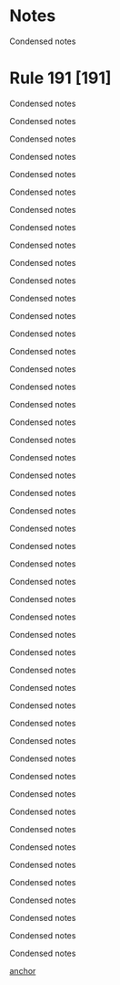 # Notes
Condensed notes


# Rule 191 [191]


Condensed notes

Condensed notes

Condensed notes

Condensed notes

Condensed notes

Condensed notes

Condensed notes

Condensed notes

Condensed notes

Condensed notes

Condensed notes

Condensed notes

Condensed notes

Condensed notes

Condensed notes

Condensed notes

Condensed notes

Condensed notes

Condensed notes

Condensed notes

Condensed notes

Condensed notes

Condensed notes

Condensed notes

Condensed notes

Condensed notes

Condensed notes

Condensed notes

Condensed notes

Condensed notes

Condensed notes

Condensed notes

Condensed notes

Condensed notes

Condensed notes

Condensed notes

Condensed notes

Condensed notes

Condensed notes

Condensed notes

Condensed notes

Condensed notes

Condensed notes

Condensed notes

Condensed notes

Condensed notes

Condensed notes

Condensed notes

Condensed notes


































[anchor](#1)
